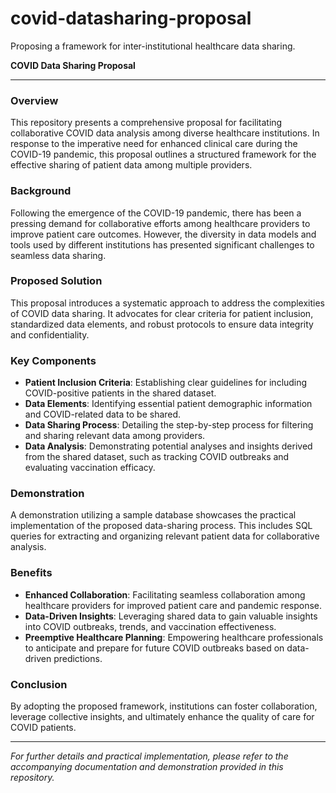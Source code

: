 # covid-datasharing-proposal
Proposing a framework for inter-institutional healthcare data sharing.

**COVID Data Sharing Proposal**

---

### Overview
This repository presents a comprehensive proposal for facilitating collaborative COVID data analysis among diverse healthcare institutions. In response to the imperative need for enhanced clinical care during the COVID-19 pandemic, this proposal outlines a structured framework for the effective sharing of patient data among multiple providers.

### Background
Following the emergence of the COVID-19 pandemic, there has been a pressing demand for collaborative efforts among healthcare providers to improve patient care outcomes. However, the diversity in data models and tools used by different institutions has presented significant challenges to seamless data sharing.

### Proposed Solution
This proposal introduces a systematic approach to address the complexities of COVID data sharing. It advocates for clear criteria for patient inclusion, standardized data elements, and robust protocols to ensure data integrity and confidentiality.

### Key Components
- **Patient Inclusion Criteria**: Establishing clear guidelines for including COVID-positive patients in the shared dataset.
- **Data Elements**: Identifying essential patient demographic information and COVID-related data to be shared.
- **Data Sharing Process**: Detailing the step-by-step process for filtering and sharing relevant data among providers.
- **Data Analysis**: Demonstrating potential analyses and insights derived from the shared dataset, such as tracking COVID outbreaks and evaluating vaccination efficacy.

### Demonstration
A demonstration utilizing a sample database showcases the practical implementation of the proposed data-sharing process. This includes SQL queries for extracting and organizing relevant patient data for collaborative analysis.

### Benefits
- **Enhanced Collaboration**: Facilitating seamless collaboration among healthcare providers for improved patient care and pandemic response.
- **Data-Driven Insights**: Leveraging shared data to gain valuable insights into COVID outbreaks, trends, and vaccination effectiveness.
- **Preemptive Healthcare Planning**: Empowering healthcare professionals to anticipate and prepare for future COVID outbreaks based on data-driven predictions.

### Conclusion
By adopting the proposed framework, institutions can foster collaboration, leverage collective insights, and ultimately enhance the quality of care for COVID patients.

---

*For further details and practical implementation, please refer to the accompanying documentation and demonstration provided in this repository.*
